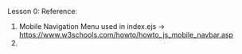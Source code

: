 Lesson 0:
Reference:
1. Mobile Navigation Menu used in index.ejs -> https://www.w3schools.com/howto/howto_js_mobile_navbar.asp
2.